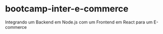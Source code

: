 # bootcamp-inter-e-commerce
 Integrando um Backend em Node.js com um Frontend em React para um E-commerce
